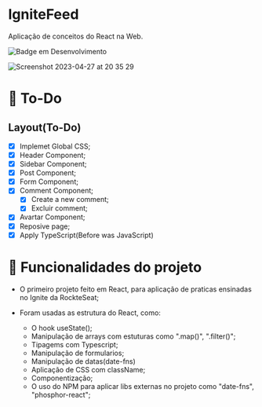 # IgniteFeed
Aplicação de conceitos do React na Web.

![Badge em Desenvolvimento](http://img.shields.io/static/v1?label=STATUS&message=FINALIZADO&color=GREENstyle=for-the-badge)

![Screenshot 2023-04-27 at 20 35 29](https://user-images.githubusercontent.com/64324862/235012703-bd270130-8ab9-4c40-80a4-4f8172d01b3f.png)


# :rocket: To-Do

## Layout(To-Do)
- [x] Implemet Global CSS;
- [x] Header Component;
- [x] Sidebar Component;
- [x] Post Component;
- [x] Form Component;
- [x] Comment Component;
  - [x] Create a new comment;
  - [x] Excluir comment;
- [x] Avartar Component; 
- [x] Reposive page;
- [x] Apply TypeScript(Before was JavaScript)

# :hammer: Funcionalidades do projeto


- O primeiro projeto feito em React, para aplicação de praticas ensinadas no Ignite da RockteSeat;

- Foram usadas as estrutura do React, como:
  - O hook useState();
  - Manipulação de arrays com estuturas como ".map()", ".filter()";
  - Tipagems com Typescript;
  - Manipulação de formularios;
  - Manipulação de datas(date-fns)
  - Aplicação de CSS com className;
  - Componentização;
  - O uso do NPM para aplicar libs externas no projeto como "date-fns", "phosphor-react";
  
  

